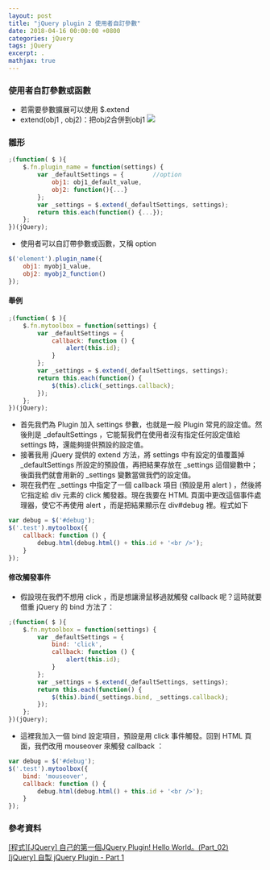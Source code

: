 ```yaml
---
layout: post
title: "jQuery plugin 2 使用者自訂參數"
date: 2018-04-16 00:00:00 +0800
categories: jQuery
tags: jQuery
excerpt: .
mathjax: true
---	
```


### 使用者自訂參數或函數

* 若需要參數擴展可以使用 $.extend
* extend(obj1 , obj2)：把obj2合併到obj1
![](https://i.imgur.com/xGN7dvO.png)

### 雛形

```js
;(function( $ ){
    $.fn.plugin_name = function(settings) {
        var _defaultSettings = {        //option
            obj1: obj1_default_value,
            obj2: function(){...}
        };
        var _settings = $.extend(_defaultSettings, settings);
        return this.each(function() {...});
    };
})(jQuery);
```

* 使用者可以自訂帶參數或函數，又稱 option

```js
$('element').plugin_name({
    obj1: myobj1_value,
    obj2: myobj2_function()
});
```

#### 舉例

```js
;(function( $ ){
    $.fn.mytoolbox = function(settings) {
        var _defaultSettings = {
            callback: function () {
                alert(this.id);
            }
        };
        var _settings = $.extend(_defaultSettings, settings);
        return this.each(function() {
            $(this).click(_settings.callback);
        });
    };
})(jQuery);
```

* 首先我們為 Plugin 加入 settings 參數，也就是一般 Plugin 常見的設定值。然後則是 _defaultSettings ，它能幫我們在使用者沒有指定任何設定值給 settings 時，還能夠提供預設的設定值。
* 接著我用 jQuery 提供的 extend 方法，將 settings 中有設定的值覆蓋掉 _defaultSettings 所設定的預設值，再把結果存放在 _settings 這個變數中；後面我們就會用新的 _settings 變數當做我們的設定值。
* 現在我們在 _settings 中指定了一個 callback 項目 (預設是用 alert ) ，然後將它指定給 div 元素的 click 觸發器。現在我要在 HTML 頁面中更改這個事件處理器，使它不再使用 alert ，而是把結果顯示在 div#debug 裡。程式如下

```js
var debug = $('#debug');
$('.test').mytoolbox({
    callback: function () {
        debug.html(debug.html() + this.id + '<br />');
    }
});
```

#### 修改觸發事件

* 假設現在我們不想用 click ，而是想讓滑鼠移過就觸發 callback 呢？這時就要借重 jQuery 的 bind 方法了：

```js
;(function( $ ){
    $.fn.mytoolbox = function(settings) {
        var _defaultSettings = {
            bind: 'click',
            callback: function () {
                alert(this.id);
            }
        };
        var _settings = $.extend(_defaultSettings, settings);
        return this.each(function() {
            $(this).bind(_settings.bind, _settings.callback);
        });
    };
})(jQuery);
```

* 這裡我加入一個 bind 設定項目，預設是用 click 事件觸發。回到 HTML 頁面，我們改用 mouseover 來觸發 callback ：

```js
var debug = $('#debug');
$('.test').mytoolbox({
    bind: 'mouseover',
    callback: function () {
        debug.html(debug.html() + this.id + '<br />');
    }
});
```

### 參考資料
[[程式][JQuery] 自己的第一個JQuery Plugin! Hello World。(Part_02)](http://expect7.pixnet.net/blog/post/38219670)<br>
[[jQuery] 自製 jQuery Plugin - Part 1](http://jaceju.net/2008-05-13-build-your-own-jquery-plugin-1/)